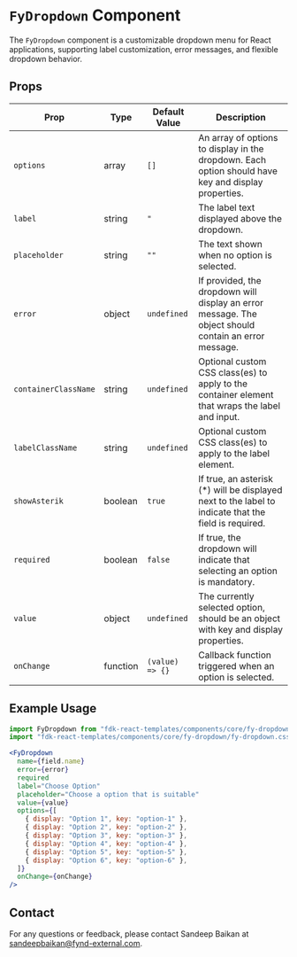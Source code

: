 # `FyDropdown` Component

The `FyDropdown` component is a customizable dropdown menu for React applications, supporting label customization, error messages, and flexible dropdown behavior.

## Props

| Prop                  | Type                                            | Default Value       | Description                                                                                       |
|---------------------|------------|--------------------------------------|---------------------------------------------------------------------------------------------------|
| `options`             | array                                           | `[]`                 | An array of options to display in the dropdown. Each option should have key and display properties.   |
| `label`               | string                                          | `"`                  | The label text displayed above the dropdown.  |
| `placeholder`         | string                                          | `""`                 | The text shown when no option is selected.  |
| `error`               | object                                          | `undefined`          | If provided, the dropdown will display an error message. The object should contain an error message.  |
| `containerClassName`  | string                                          | `undefined`          | Optional custom CSS class(es) to apply to the container element that wraps the label and input.                                   |
| `labelClassName`      | string                                          | `undefined`          | Optional custom CSS class(es) to apply to the label element.
| `showAsterik`         | boolean                                         | `true`               | If true, an asterisk (*) will be displayed next to the label to indicate that the field is required.
| `required`            | boolean                                         | `false`              | If true, the dropdown will indicate that selecting an option is mandatory.
| `value`               | object                                          | `undefined`          | The currently selected option, should be an object with key and display properties.
| `onChange`            | function                                        | `(value) => {}`      | Callback function triggered when an option is selected.

## Example Usage

```jsx
import FyDropdown from "fdk-react-templates/components/core/fy-dropdown/fy-dropdown";
import "fdk-react-templates/components/core/fy-dropdown/fy-dropdown.css";

<FyDropdown
  name={field.name}
  error={error}
  required
  label="Choose Option"
  placeholder="Choose a option that is suitable"
  value={value}
  options={[
    { display: "Option 1", key: "option-1" },
    { display: "Option 2", key: "option-2" },
    { display: "Option 3", key: "option-3" },
    { display: "Option 4", key: "option-4" },
    { display: "Option 5", key: "option-5" },
    { display: "Option 6", key: "option-6" },
  ]}
  onChange={onChange}
/>
```

## Contact

For any questions or feedback, please contact Sandeep Baikan at [sandeepbaikan@fynd-external.com](mailto:sandeepbaikan@fynd-external.com).

